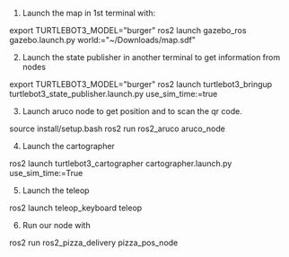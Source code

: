 1. Launch the map in 1st terminal with:

export TURTLEBOT3_MODEL="burger"
ros2 launch gazebo_ros gazebo.launch.py world:="~/Downloads/map.sdf"

2. Launch the state publisher in another terminal to get information from nodes

export TURTLEBOT3_MODEL="burger"
ros2 launch turtlebot3_bringup turtlebot3_state_publisher.launch.py use_sim_time:=true

3. Launch aruco node to get position and to scan the qr code.

source install/setup.bash
ros2 run ros2_aruco aruco_node

4. Launch the cartographer

ros2 launch turtlebot3_cartographer cartographer.launch.py use_sim_time:=True

5. Launch the teleop 

ros2 launch teleop_keyboard teleop

6. Run our node with

ros2 run ros2_pizza_delivery pizza_pos_node